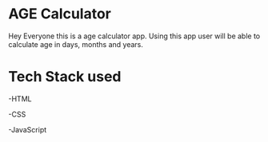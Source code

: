 # AGE Calculator

Hey Everyone this is a age calculator app. Using this app user will be able to calculate age in days, months and years.

# Tech Stack used
-HTML

-CSS

-JavaScript
